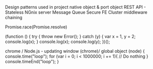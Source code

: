 Design patterns used in project
native object & port object
REST API - Stateless
NGnix server
Message Queue
Secure FE
Cluster
middleware chaining


Promise.race(Promise.resolve)

(function () {
    try {
        throw new Error();
    } catch (y) {
        var x = 1, y = 2;
        console.log(x);
    }
    console.log(x);
    console.log(y);
})();

chrome / Node.js - updating window (chrome)/ global object (node)
{
    console.time("loop");
    for (var i = 0; i < 1000000; i += 1){
        // Do nothing
    }
    console.timeEnd("loop");
}
